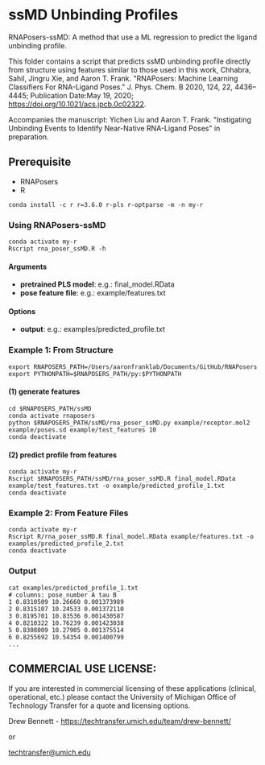 # ssMD Unbinding Profiles
RNAPosers-ssMD: A method that use a ML regression to predict the ligand unbinding profile.

This folder contains a script that predicts ssMD unbinding profile directly from structure using features similar to those used in this work, Chhabra, Sahil, Jingru Xie, and Aaron T. Frank. "RNAPosers: Machine Learning Classifiers For RNA-Ligand Poses." J. Phys. Chem. B 2020, 124, 22, 4436–4445; Publication Date:May 19, 2020; https://doi.org/10.1021/acs.jpcb.0c02322. 

Accompanies the manuscript: Yichen Liu and Aaron T. Frank. "Instigating Unbinding Events to Identify Near-Native RNA-Ligand Poses" in preparation. 

## Prerequisite
* RNAPosers
* R
```
conda install -c r r=3.6.0 r-pls r-optparse -m -n my-r
```

### Using RNAPosers-ssMD
```
conda activate my-r
Rscript rna_poser_ssMD.R -h
```
#### Arguments
- **pretrained PLS model**: e.g.: final_model.RData
- **pose feature file**: e.g.: example/features.txt

#### Options
- **output**: e.g.: examples/predicted_profile.txt

### Example 1: From Structure
```
export RNAPOSERS_PATH=/Users/aaronfranklab/Documents/GitHub/RNAPosers
export PYTHONPATH=$RNAPOSERS_PATH/py:$PYTHONPATH
```

#### (1) generate features
```
cd $RNAPOSERS_PATH/ssMD
conda activate rnaposers
python $RNAPOSERS_PATH/ssMD/rna_poser_ssMD.py example/receptor.mol2 example/poses.sd example/test_features 10
conda deactivate
```

#### (2) predict profile from features
```
conda activate my-r
Rscript $RNAPOSERS_PATH/ssMD/rna_poser_ssMD.R final_model.RData example/test_features.txt -o example/predicted_profile_1.txt
conda deactivate
```

### Example 2: From Feature Files
```
conda activate my-r
Rscript R/rna_poser_ssMD.R final_model.RData example/features.txt -o examples/predicted_profile_2.txt
conda deactivate
```
### Output
```
cat examples/predicted_profile_1.txt
# columns: pose_number A tau B
1 0.8310509 10.26660 0.001373989
2 0.8315107 10.24533 0.001372110
3 0.8195701 10.83536 0.001430587
4 0.8210322 10.76239 0.001423038
5 0.8308009 10.27905 0.001375514
6 0.8255692 10.54354 0.001400799
...
```
## COMMERCIAL USE LICENSE:

If you are interested in commercial licensing of these applications (clinical, operational, etc.) please contact the University of Michigan Office of Technology Transfer for a quote and licensing options.

Drew Bennett - https://techtransfer.umich.edu/team/drew-bennett/

or

techtransfer@umich.edu
